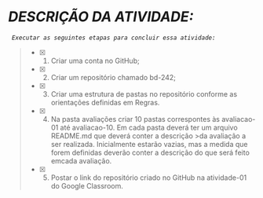  # _DESCRIÇÃO DA ATIVIDADE:_
 _` Executar as seguintes etapas para concluir essa atividade:`_
 >- [X] 1) Criar uma conta no GitHub; 
>
 >- [X]  2) Criar um repositório chamado bd-242;
>
 >- [X]   3) Criar uma estrutura de pastas no repositório conforme as orientações definidas em Regras.
>
 >- [X]  4) Na pasta avaliações criar 10 pastas correspontes às avaliacao-01 até avaliacao-10. Em cada pasta deverá ter um arquivo README.md que deverá conter a descrição  >da avaliação a ser realizada. Inicialmente estarão vazias, mas a medida que forem definidas deverão conter a descrição do que será feito emcada avaliação.
>
 > - [X] 5) Postar o link do repositório criado no GitHub na atividade-01 do Google Classroom.
